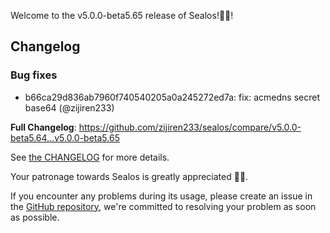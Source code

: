 Welcome to the v5.0.0-beta5.65 release of Sealos!🎉🎉!



## Changelog
### Bug fixes
* b66ca29d836ab7960f740540205a0a245272ed7a: fix: acmedns secret base64 (@zijiren233)

**Full Changelog**: https://github.com/zijiren233/sealos/compare/v5.0.0-beta5.64...v5.0.0-beta5.65

See [the CHANGELOG](https://github.com/zijiren233/sealos/blob/main/CHANGELOG/CHANGELOG.md) for more details.

Your patronage towards Sealos is greatly appreciated 🎉🎉.

If you encounter any problems during its usage, please create an issue in the [GitHub repository](https://github.com/zijiren233/sealos), we're committed to resolving your problem as soon as possible.
